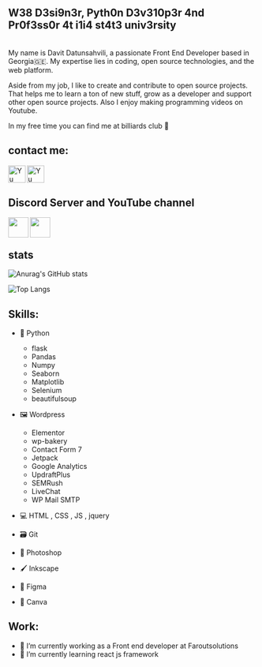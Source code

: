 ## W38 D3si9n3r, Pyth0n D3v310p3r 4nd Pr0f3ss0r 4t i1i4 st4t3  univ3rsity

<br>
My name is Davit Datunsahvili, a passionate Front End Developer based in Georgia🇬🇪. 
My expertise lies in coding, open source technologies, and the web platform.



Aside from my job, I like to create and contribute to open source projects. That helps me to learn a ton of new stuff, 
grow as a developer and support other open source projects. Also I enjoy making programming videos on Youtube.

In my free time you can find me at billiards club 🎱

## contact me:


<a href="https://www.linkedin.com/in/ddatunashvili/">
   <img align="left" src="https://raw.githubusercontent.com/yushi1007/yushi1007/main/images/linkedin.svg" alt="Yu Shi | LinkedIn" width="35px"/>
</a>
<a href="https://instagram.com/ddatunashvilii">
   <img align="left" src="https://raw.githubusercontent.com/yushi1007/yushi1007/main/images/instagram.svg" alt="Yu Shi | Instagram" width="35px"/>
</a>


<br><br>
## Discord Server and YouTube channel
<a href="https://discord.gg/RxCPTMVy8Z">
   <img align="left" width="41px" src="https://cdn-icons-png.flaticon.com/512/3670/3670157.png"/>
</a>
<a href="https://www.youtube.com/channel/UCZA10Y495KC6BfHBeW7CXMQ">
   <img align="left" width="41px"  src="https://cdn-icons-png.flaticon.com/512/3670/3670147.png"/>
</a>
<br>
<br>

## stats
<!-- [![Top Langs](https://github-readme-stats.vercel.app/api/top-langs/?username=ddatunashvili&layout=compact)](https://github.com/yushi1007) -->
![Anurag's GitHub stats](https://github-readme-stats.vercel.app/api?username=ddatunashvili&show_icons=true&theme=radical) 


<!-- ![Top Langs](https://github-readme-stats.vercel.app/api/top-langs/?username=ddatunashvili&langs_count=6%20notebook&show=vue&theme=radical)  -->
![Top Langs](https://github-readme-stats.vercel.app/api/top-langs/?username=ddatunashvili&langs_count=6&hide=jupyter%20notebook&show=vue&theme=radical) 




## Skills: 
* 🐍 Python 
    *  flask
    *  Pandas
    *  Numpy
    *  Seaborn
    *  Matplotlib
    *  Selenium
    *  beautifulsoup
    
* 🖼️ Wordpress
    * Elementor
    * wp-bakery
    * Contact Form 7
    * Jetpack
    * Google Analytics
    * UpdraftPlus
    * SEMRush
    * LiveChat
    * WP Mail SMTP
    
* 💻 HTML , CSS , JS , jquery
* 🗃️ Git
* 🎨 Photoshop
* 🖌️ Inkscape   
* 🌈 Figma
* 🖖 Canva   



    

        
## Work:
- 🔭 I’m currently working as a Front  end developer at Faroutsolutions
- 🌱 I’m currently learning react js framework 


